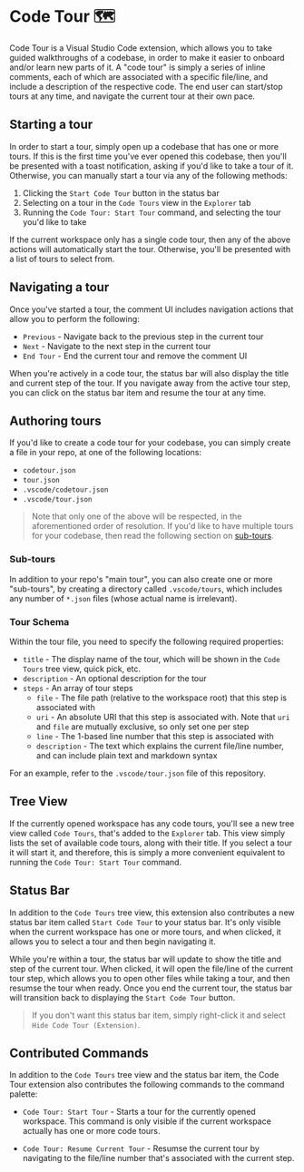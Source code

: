 # Code Tour 🗺️

Code Tour is a Visual Studio Code extension, which allows you to take guided walkthroughs of a codebase, in order to make it easier to onboard and/or learn new parts of it. A "code tour" is simply a series of inline comments, each of which are associated with a specific file/line, and include a description of the respective code. The end user can start/stop tours at any time, and navigate the current tour at their own pace.

## Starting a tour

In order to start a tour, simply open up a codebase that has one or more tours. If this is the first time you've ever opened this codebase, then you'll be presented with a toast notification, asking if you'd like to take a tour of it. Otherwise, you can manually start a tour via any of the following methods:

1. Clicking the `Start Code Tour` button in the status bar
1. Selecting on a tour in the `Code Tours` view in the `Explorer` tab
1. Running the `Code Tour: Start Tour` command, and selecting the tour you'd like to take

If the current workspace only has a single code tour, then any of the above actions will automatically start the tour. Otherwise, you'll be presented with a list of tours to select from.

## Navigating a tour

Once you've started a tour, the comment UI includes navigation actions that allow you to perform the following:

- `Previous` - Navigate back to the previous step in the current tour
- `Next` - Navigate to the next step in the current tour
- `End Tour` - End the current tour and remove the comment UI

When you're actively in a code tour, the status bar will also display the title and current step of the tour. If you navigate away from the active tour step, you can click on the status bar item and resume the tour at any time.

## Authoring tours

If you'd like to create a code tour for your codebase, you can simply create a file in your repo, at one of the following locations:

- `codetour.json`
- `tour.json`
- `.vscode/codetour.json`
- `.vscode/tour.json`

> Note that only one of the above will be respected, in the aforementioned order of resolution. If you'd like to have multiple tours for your codebase, then read the following section on [sub-tours](#sub-tours).

### Sub-tours

In addition to your repo's "main tour", you can also create one or more "sub-tours", by creating a directory called `.vscode/tours`, which includes any number of `*.json` files (whose actual name is irrelevant).

### Tour Schema

Within the tour file, you need to specify the following required properties:

- `title` - The display name of the tour, which will be shown in the `Code Tours` tree view, quick pick, etc.
- `description` - An optional description for the tour
- `steps` - An array of tour steps
  - `file` - The file path (relative to the workspace root) that this step is associated with
  - `uri` - An absolute URI that this step is associated with. Note that `uri` and `file` are mutually exclusive, so only set one per step
  - `line` - The 1-based line number that this step is associated with
  - `description` - The text which explains the current file/line number, and can include plain text and markdown syntax

For an example, refer to the `.vscode/tour.json` file of this repository.

## Tree View

If the currently opened workspace has any code tours, you'll see a new tree view called `Code Tours`, that's added to the `Explorer` tab. This view simply lists the set of available code tours, along with their title. If you select a tour it will start it, and therefore, this is simply a more convenient equivalent to running the `Code Tour: Start Tour` command.

## Status Bar

In addition to the `Code Tours` tree view, this extension also contributes a new status bar item called `Start Code Tour` to your status bar. It's only visible when the current workspace has one or more tours, and when clicked, it allows you to select a tour and then begin navigating it.

While you're within a tour, the status bar will update to show the title and step of the current tour. When clicked, it will open the file/line of the current tour step, which allows you to open other files while taking a tour, and then resumse the tour when ready. Once you end the current tour, the status bar will transition back to displaying the `Start Code Tour` button.

> If you don't want this status bar item, simply right-click it and select `Hide Code Tour (Extension)`.

## Contributed Commands

In addition to the `Code Tours` tree view and the status bar item, the Code Tour extension also contributes the following commands to the command palette:

- `Code Tour: Start Tour` - Starts a tour for the currently opened workspace. This command is only visible if the current workspace actually has one or more code tours.

- `Code Tour: Resume Current Tour` - Resumse the current tour by navigating to the file/line number that's associated with the current step.
